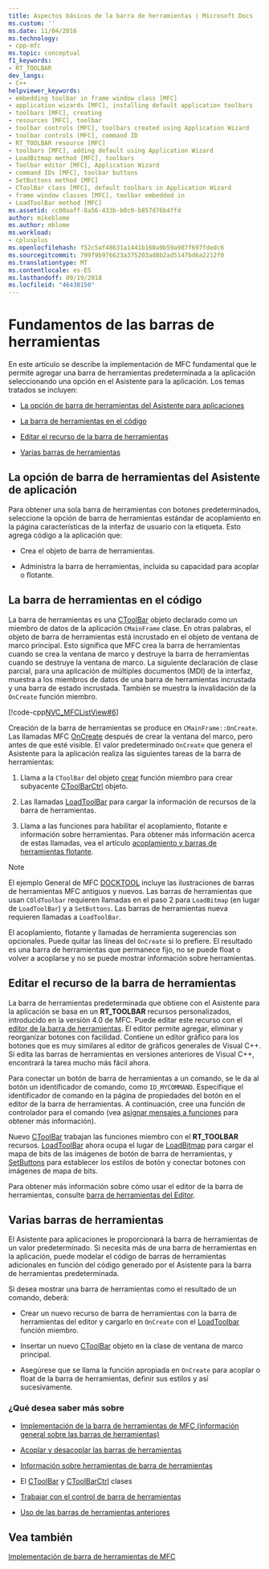 ```yaml
---
title: Aspectos básicos de la barra de herramientas | Microsoft Docs
ms.custom: ''
ms.date: 11/04/2016
ms.technology:
- cpp-mfc
ms.topic: conceptual
f1_keywords:
- RT_TOOLBAR
dev_langs:
- C++
helpviewer_keywords:
- embedding toolbar in frame window class [MFC]
- application wizards [MFC], installing default application toolbars
- toolbars [MFC], creating
- resources [MFC], toolbar
- toolbar controls [MFC], toolbars created using Application Wizard
- toolbar controls [MFC], command ID
- RT_TOOLBAR resource [MFC]
- toolbars [MFC], adding default using Application Wizard
- LoadBitmap method [MFC], toolbars
- Toolbar editor [MFC], Application Wizard
- command IDs [MFC], toolbar buttons
- SetButtons method [MFC]
- CToolBar class [MFC], default toolbars in Application Wizard
- frame window classes [MFC], toolbar embedded in
- LoadToolBar method [MFC]
ms.assetid: cc00aaff-8a56-433b-b0c0-b857d76b4ffd
author: mikeblome
ms.author: mblome
ms.workload:
- cplusplus
ms.openlocfilehash: f52c5af48631a1441b160a9b59a987f697fdedc6
ms.sourcegitcommit: 799f9b976623a375203ad8b2ad5147bd6a2212f0
ms.translationtype: MT
ms.contentlocale: es-ES
ms.lasthandoff: 09/19/2018
ms.locfileid: "46438150"
---
```

# <a name="toolbar-fundamentals"></a>Fundamentos de las barras de herramientas

En este artículo se describe la implementación de MFC fundamental que le permite agregar una barra de herramientas predeterminada a la aplicación seleccionando una opción en el Asistente para la aplicación. Los temas tratados se incluyen:

- [La opción de barra de herramientas del Asistente para aplicaciones](#_core_the_appwizard_toolbar_option)

- [La barra de herramientas en el código](#_core_the_toolbar_in_code)

- [Editar el recurso de la barra de herramientas](#_core_editing_the_toolbar_resource)

- [Varias barras de herramientas](#_core_multiple_toolbars)

##  <a name="_core_the_appwizard_toolbar_option"></a> La opción de barra de herramientas del Asistente de aplicación

Para obtener una sola barra de herramientas con botones predeterminados, seleccione la opción de barra de herramientas estándar de acoplamiento en la página características de la interfaz de usuario con la etiqueta. Esto agrega código a la aplicación que:

- Crea el objeto de barra de herramientas.

- Administra la barra de herramientas, incluida su capacidad para acoplar o flotante.

##  <a name="_core_the_toolbar_in_code"></a> La barra de herramientas en el código

La barra de herramientas es una [CToolBar](../mfc/reference/ctoolbar-class.md) objeto declarado como un miembro de datos de la aplicación `CMainFrame` clase. En otras palabras, el objeto de barra de herramientas está incrustado en el objeto de ventana de marco principal. Esto significa que MFC crea la barra de herramientas cuando se crea la ventana de marco y destruye la barra de herramientas cuando se destruye la ventana de marco. La siguiente declaración de clase parcial, para una aplicación de múltiples documentos (MDI) de la interfaz, muestra a los miembros de datos de una barra de herramientas incrustada y una barra de estado incrustada. También se muestra la invalidación de la `OnCreate` función miembro.

[!code-cpp[NVC_MFCListView#6](../atl/reference/codesnippet/cpp/toolbar-fundamentals_1.h)]

Creación de la barra de herramientas se produce en `CMainFrame::OnCreate`. Las llamadas MFC [OnCreate](../mfc/reference/cwnd-class.md#oncreate) después de crear la ventana del marco, pero antes de que esté visible. El valor predeterminado `OnCreate` que genera el Asistente para la aplicación realiza las siguientes tareas de la barra de herramientas:

1. Llama a la `CToolBar` del objeto [crear](../mfc/reference/ctoolbar-class.md#create) función miembro para crear subyacente [CToolBarCtrl](../mfc/reference/ctoolbarctrl-class.md) objeto.

1. Las llamadas [LoadToolBar](../mfc/reference/ctoolbar-class.md#loadtoolbar) para cargar la información de recursos de la barra de herramientas.

1. Llama a las funciones para habilitar el acoplamiento, flotante e información sobre herramientas. Para obtener más información acerca de estas llamadas, vea el artículo [acoplamiento y barras de herramientas flotante](../mfc/docking-and-floating-toolbars.md).

> [!NOTE]
>  El ejemplo General de MFC [DOCKTOOL](../visual-cpp-samples.md) incluye las ilustraciones de barras de herramientas MFC antiguos y nuevos. Las barras de herramientas que usan `COldToolbar` requieren llamadas en el paso 2 para `LoadBitmap` (en lugar de `LoadToolBar`) y a `SetButtons`. Las barras de herramientas nueva requieren llamadas a `LoadToolBar`.

El acoplamiento, flotante y llamadas de herramienta sugerencias son opcionales. Puede quitar las líneas del `OnCreate` si lo prefiere. El resultado es una barra de herramientas que permanece fijo, no se puede float o volver a acoplarse y no se puede mostrar información sobre herramientas.

##  <a name="_core_editing_the_toolbar_resource"></a> Editar el recurso de la barra de herramientas

La barra de herramientas predeterminada que obtiene con el Asistente para la aplicación se basa en un **RT_TOOLBAR** recursos personalizados, introducido en la versión 4.0 de MFC. Puede editar este recurso con el [editor de la barra de herramientas](../windows/toolbar-editor.md). El editor permite agregar, eliminar y reorganizar botones con facilidad. Contiene un editor gráfico para los botones que es muy similares al editor de gráficos generales de Visual C++. Si edita las barras de herramientas en versiones anteriores de Visual C++, encontrará la tarea mucho más fácil ahora.

Para conectar un botón de barra de herramientas a un comando, se le da al botón un identificador de comando, como `ID_MYCOMMAND`. Especifique el identificador de comando en la página de propiedades del botón en el editor de la barra de herramientas. A continuación, cree una función de controlador para el comando (vea [asignar mensajes a funciones](../mfc/reference/mapping-messages-to-functions.md) para obtener más información).

Nuevo [CToolBar](../mfc/reference/ctoolbar-class.md) trabajan las funciones miembro con el **RT_TOOLBAR** recursos. [LoadToolBar](../mfc/reference/ctoolbar-class.md#loadtoolbar) ahora ocupa el lugar de [LoadBitmap](../mfc/reference/ctoolbar-class.md#loadbitmap) para cargar el mapa de bits de las imágenes de botón de barra de herramientas, y [SetButtons](../mfc/reference/ctoolbar-class.md#setbuttons) para establecer los estilos de botón y conectar botones con imágenes de mapa de bits.

Para obtener más información sobre cómo usar el editor de la barra de herramientas, consulte [barra de herramientas del Editor](../windows/toolbar-editor.md).

##  <a name="_core_multiple_toolbars"></a> Varias barras de herramientas

El Asistente para aplicaciones le proporcionará la barra de herramientas de un valor predeterminado. Si necesita más de una barra de herramientas en la aplicación, puede modelar el código de barras de herramientas adicionales en función del código generado por el Asistente para la barra de herramientas predeterminada.

Si desea mostrar una barra de herramientas como el resultado de un comando, deberá:

- Crear un nuevo recurso de barra de herramientas con la barra de herramientas del editor y cargarlo en `OnCreate` con el [LoadToolbar](../mfc/reference/ctoolbar-class.md#loadtoolbar) función miembro.

- Insertar un nuevo [CToolBar](../mfc/reference/ctoolbar-class.md) objeto en la clase de ventana de marco principal.

- Asegúrese que se llama la función apropiada en `OnCreate` para acoplar o float de la barra de herramientas, definir sus estilos y así sucesivamente.

### <a name="what-do-you-want-to-know-more-about"></a>¿Qué desea saber más sobre

- [Implementación de la barra de herramientas de MFC (información general sobre las barras de herramientas)](../mfc/mfc-toolbar-implementation.md)

- [Acoplar y desacoplar las barras de herramientas](../mfc/docking-and-floating-toolbars.md)

- [Información sobre herramientas de barra de herramientas](../mfc/toolbar-tool-tips.md)

- El [CToolBar](../mfc/reference/ctoolbar-class.md) y [CToolBarCtrl](../mfc/reference/ctoolbarctrl-class.md) clases

- [Trabajar con el control de barra de herramientas](../mfc/working-with-the-toolbar-control.md)

- [Uso de las barras de herramientas anteriores](../mfc/using-your-old-toolbars.md)

## <a name="see-also"></a>Vea también

[Implementación de barra de herramientas de MFC](../mfc/mfc-toolbar-implementation.md)

